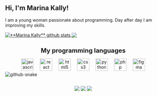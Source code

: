 ## Hi, I'm Marina Kally!

I am a young woman passionate about programming. Day after day I am improving my skills.

<a href="https://github.com/marinakallybo">
 <img align="center" src="https://github-readme-stats.vercel.app/api?username=marinakallybo&count_private=true&show_icons=true&theme=tokyonight&line_height=27&hide_border=true&include_all_commits=true&rank_icon=github" alt="**Marina Kally** github stats"/>
</a>

<a href="https://github.com/marinakallybo">
 <img align="center" src="https://github-readme-stats.vercel.app/api/top-langs/?username=marinakallybo&layout=donut&line_height=27&hide_border=true&theme=tokyonight"/>
</a>

##

<p align="center"><strong><span style="font-size: 20px;">My programming languages</span></strong></p>

<div align="center">
  <img src="https://cdn.jsdelivr.net/gh/devicons/devicon/icons/javascript/javascript-original.svg" height="40" alt="javascript logo" />
  <img width="12" />
  <img src="https://cdn.jsdelivr.net/gh/devicons/devicon/icons/react/react-original.svg" height="40" alt="react logo" />
  <img width="12" />
  <img src="https://cdn.jsdelivr.net/gh/devicons/devicon/icons/html5/html5-original.svg" height="40" alt="html5 logo" />
  <img width="12" />
  <img src="https://cdn.jsdelivr.net/gh/devicons/devicon/icons/css3/css3-original.svg" height="40" alt="css3 logo" />
  <img width="12" />
  <img src="https://cdn.jsdelivr.net/gh/devicons/devicon/icons/python/python-original.svg" height="40" alt="python logo" />
  <img width="12" />
  <img src="https://cdn.jsdelivr.net/gh/devicons/devicon/icons/php/php-original.svg" height="40" alt="php logo" />
  <img width="12" />
  <img src="https://cdn.jsdelivr.net/gh/devicons/devicon/icons/figma/figma-original.svg" height="40" alt="figma logo" />
</div>


<picture>
  <source media="(prefers-color-scheme: dark)" srcset="https://raw.githubusercontent.com/marinakallybo/marinakallybo/output/github-snake-dark.svg" />
  <source media="(prefers-color-scheme: light)" srcset="https://raw.githubusercontent.com/marinakallybo/marinakallybo/output/github-snake.svg" />
  <img alt="github-snake" src="https://raw.githubusercontent.com/marinakallybo/marinakallybo/output/github-snake.svg" />
</picture>

##
<div align=center> 
  <a href="https://www.instagram.com/marinakallyb/" target="_blank"><img src="https://img.shields.io/badge/-Instagram-%23E4405F?style=for-the-badge&logo=instagram&logoColor=white" target="_blank"></a>
  <a href = "mailto:marinakally@gmail.com"><img src="https://img.shields.io/badge/-Gmail-%23333?style=for-the-badge&logo=gmail&logoColor=white" target="_blank"></a>
  <a href="https://www.linkedin.com/in/marina-kally-695535252/" target="_blank"><img src="https://img.shields.io/badge/-LinkedIn-%230077B5?style=for-the-badge&logo=linkedin&logoColor=white" target="_blank"></a> 
</div>

